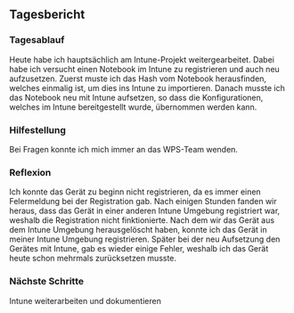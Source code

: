 ## Tagesbericht 

### Tagesablauf
Heute habe ich hauptsächlich am Intune-Projekt weitergearbeitet. Dabei habe ich versucht einen Notebook im Intune zu registrieren und auch neu aufzusetzen. Zuerst muste ich das Hash vom Notebook herausfinden, welches einmalig ist, um dies ins Intune zu importieren. Danach musste ich das Notebook neu mit Intune aufsetzen, so dass die Konfigurationen, welches im Intune bereitgestellt wurde, übernommen werden kann. 

### Hilfestellung
Bei Fragen konnte ich mich immer an das WPS-Team wenden.

### Reflexion
Ich konnte das Gerät zu beginn nicht registrieren, da es immer einen Felermeldung bei der Registration gab. Nach einigen Stunden fanden wir heraus, dass das Gerät in einer anderen Intune Umgebung registriert war, weshalb die Registration nicht finktionierte. Nach dem wir das Gerät aus dem Intune Umgebung herausgelöscht haben, konnte ich das Gerät in meiner Intune Umgebung registrieren. Später bei der neu Aufsetzung den Gerätes mit Intune, gab es wieder einige Fehler, weshalb ich das Gerät heute schon mehrmals zurücksetzen musste. 
### Nächste Schritte 
Intune weiterarbeiten und dokumentieren
